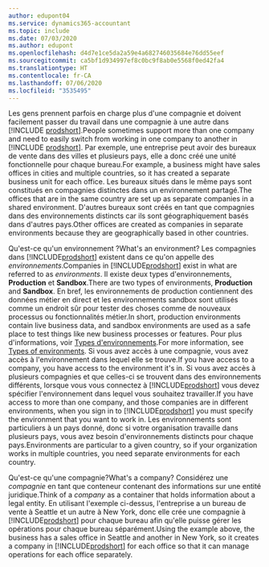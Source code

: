 ```yaml
---
author: edupont04
ms.service: dynamics365-accountant
ms.topic: include
ms.date: 07/03/2020
ms.author: edupont
ms.openlocfilehash: d4d7e1ce5da2a59e4a682746035684e76dd55eef
ms.sourcegitcommit: ca5bf1d934997ef8c0bc9f8ab0e5568f0ed42fa4
ms.translationtype: HT
ms.contentlocale: fr-CA
ms.lasthandoff: 07/06/2020
ms.locfileid: "3535495"
---
```

<span data-ttu-id="cca54-101">Les gens prennent parfois en charge plus d'une compagnie et doivent facilement passer du travail dans une compagnie à une autre dans [!INCLUDE [prodshort](prodshort.md)].</span><span class="sxs-lookup"><span data-stu-id="cca54-101">People sometimes support more than one company and need to easily switch from working in one company to another in [!INCLUDE [prodshort](prodshort.md)].</span></span> <span data-ttu-id="cca54-102">Par exemple, une entreprise peut avoir des bureaux de vente dans des villes et plusieurs pays, elle a donc créé une unité fonctionnelle pour chaque bureau.</span><span class="sxs-lookup"><span data-stu-id="cca54-102">For example, a business might have sales offices in cities and multiple countries, so it has created a separate business unit for each office.</span></span> <span data-ttu-id="cca54-103">Les bureaux situés dans le même pays sont constitués en compagnies distinctes dans un environnement partagé.</span><span class="sxs-lookup"><span data-stu-id="cca54-103">The offices that are in the same country are set up as separate companies in a shared environment.</span></span> <span data-ttu-id="cca54-104">D'autres bureaux sont créés en tant que compagnies dans des environnements distincts car ils sont géographiquement basés dans d'autres pays.</span><span class="sxs-lookup"><span data-stu-id="cca54-104">Other offices are created as companies in separate environments because they are geographically based in other countries.</span></span>  

<span data-ttu-id="cca54-105">Qu'est-ce qu'un environnement ?</span><span class="sxs-lookup"><span data-stu-id="cca54-105">What's an environment?</span></span> <span data-ttu-id="cca54-106">Les compagnies dans [!INCLUDE[prodshort](prodshort.md)] existent dans ce qu'on appelle des *environnements*.</span><span class="sxs-lookup"><span data-stu-id="cca54-106">Companies in [!INCLUDE[prodshort](prodshort.md)] exist in what are referred to as *environments*.</span></span> <span data-ttu-id="cca54-107">Il existe deux types d'environnements, **Production** et **Sandbox**.</span><span class="sxs-lookup"><span data-stu-id="cca54-107">There are two types of environments, **Production** and **Sandbox**.</span></span> <span data-ttu-id="cca54-108">En bref, les environnements de production contiennent des données métier en direct et les environnements sandbox sont utilisés comme un endroit sûr pour tester des choses comme de nouveaux processus ou fonctionnalités métier.</span><span class="sxs-lookup"><span data-stu-id="cca54-108">In short, production environments contain live business data, and sandbox environments are used as a safe place to test things like new business processes or features.</span></span> <span data-ttu-id="cca54-109">Pour plus d'informations, voir [Types d'environnements](/dynamics365/business-central/dev-itpro/administration/tenant-admin-center-environments#types-of-environments).</span><span class="sxs-lookup"><span data-stu-id="cca54-109">For more information, see [Types of environments](/dynamics365/business-central/dev-itpro/administration/tenant-admin-center-environments#types-of-environments).</span></span> <span data-ttu-id="cca54-110">Si vous avez accès à une compagnie, vous avez accès à l'environnement dans lequel elle se trouve.</span><span class="sxs-lookup"><span data-stu-id="cca54-110">If you have access to a company, you have access to the environment it's in.</span></span> <span data-ttu-id="cca54-111">Si vous avez accès à plusieurs compagnies et que celles-ci se trouvent dans des environnements différents, lorsque vous vous connectez à [!INCLUDE[prodshort](prodshort.md)] vous devez spécifier l'environnement dans lequel vous souhaitez travailler.</span><span class="sxs-lookup"><span data-stu-id="cca54-111">If you have access to more than one company, and those companies are in different environments, when you sign in to [!INCLUDE[prodshort](prodshort.md)] you must specify the environment that you want to work in.</span></span> <span data-ttu-id="cca54-112">Les environnements sont particuliers à un pays donné, donc si votre organisation travaille dans plusieurs pays, vous avez besoin d'environnements distincts pour chaque pays.</span><span class="sxs-lookup"><span data-stu-id="cca54-112">Environments are particular to a given country, so if your organization works in multiple countries, you need separate environments for each country.</span></span>  

<span data-ttu-id="cca54-113">Qu'est-ce qu'une compagnie?</span><span class="sxs-lookup"><span data-stu-id="cca54-113">What's a company?</span></span> <span data-ttu-id="cca54-114">Considérez une *compagnie* en tant que conteneur contenant des informations sur une entité juridique.</span><span class="sxs-lookup"><span data-stu-id="cca54-114">Think of a *company* as a container that holds information about a legal entity.</span></span> <span data-ttu-id="cca54-115">En utilisant l'exemple ci-dessus, l'entreprise a un bureau de vente à Seattle et un autre à New York, donc elle crée une compagnie à [!INCLUDE[prodshort](prodshort.md)] pour chaque bureau afin qu'elle puisse gérer les opérations pour chaque bureau séparément.</span><span class="sxs-lookup"><span data-stu-id="cca54-115">Using the example above, the business has a sales office in Seattle and another in New York, so it creates a company in [!INCLUDE[prodshort](prodshort.md)] for each office so that it can manage operations for each office separately.</span></span>  
